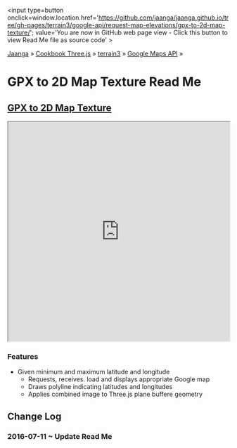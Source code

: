 <span style=display:none; >[You are now in GitHub source code view - click this link to view Read Me file as a web page]
( https://jaanga.github.io/terrain3/google-api/request-map-elevations/gpx-to-2d-map-texture/index.html#readme.md "View file as a web page." ) </span>
<input type=button onclick=window.location.href='https://github.com/jaanga/jaanga.github.io/tree/gh-pages/terrain3/google-api/request-map-elevations/gpx-to-2d-map-texture/'; value='You are now in GitHub web page view - Click this button to view Read Me file as source code' >

[Jaanga]( http://jaanga.github.io ) &raquo; [Cookbook Three.js]( http://jaanga.github.io/cookbook-threejs/  ) &raquo;
[terrain3]( https://jaanga.github.io/terrain3/ ) &raquo; [Google Maps API]( https://jaanga.github.io/terrain3/google-api/ ) &raquo;

GPX to 2D Map Texture Read Me
===


## [GPX to 2D Map Texture]( http://jaanga.github.io/terrain3/google-api/request-map-elevations/gpx-to-2d-map-texture/ )

<iframe src=http://jaanga.github.io/terrain3/google-api/request-map-elevations/gpx-to-2d-map-texture/snow-mountain-trek-r1.html width=100% height=500px ></iframe>

### Features

* Given minimum and maximum latitude and longitude
	* Requests, receives. load and displays appropriate Google map
	* Draws polyline indicating latitudes and longitudes
	* Applies combined image to Three.js plane buffere geometry


## Change Log

### 2016-07-11 ~ Update Read Me